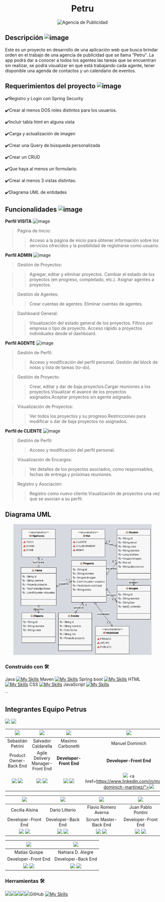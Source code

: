 <h1 align = "center">Petru</h1>
<p align="center">
  <img src="https://readme-typing-svg.demolab.com/?lines=Proyecto+Final+Integrador+Egg;EQUIPO+P&font=Fira%20Code&center=true&width=380&height=50&duration=4000&pause=1000" alt="Agencia de Publicidad">
</p>

## Descripción ![image](https://github.com/ProyectoPetru/Petru/assets/127913044/8698e6ab-a9b7-4a8e-90bd-0dfa0c735bc0)

Este es un proyecto en desarrollo de una aplicación web que busca brindar orden en el trabajo de una agencia de publicidad que se llama "Petru". La app podrá dar a conocer a todos los agentes 
las tareas que se encuentran sin realizar, se podrá visualizar en qué está trabajando cada agente, tener disponible una agenda de contactos y un calendario de eventos. 

 
## Requerimientos del proyecto ![image](https://github.com/No-Country/s12-10-m-java-angular/assets/127913044/91dbc679-206a-44f4-bde0-95e3d29a13a0)

✔️Registro y Login con Spring Security

✔️Crear al menos DOS roles distintos para los usuarios.

✔️Incluir tabla html en alguna vista

✔️Carga y actualización de imagen

✔️Crear una Query de búsqueda personalizada

✔️Crear un CRUD

✔️Que haya al menos un formulario.

✔️Crear al menos 3 vistas distintas.

✔️Diagrama UML de entidades

## Funcionalidades ![image](https://github.com/ProyectoPetru/Petru/assets/127913044/c7fc9202-b27e-46c0-a6b9-ac7ba20726cb)

**Perfil VISITA** ![image](https://github.com/ProyectoPetru/Petru/assets/127913044/e2372e96-0297-42c2-aba5-9f64ad32dc9f)


>Página de Inicio:
>>Acceso a la página de inicio para obtener información sobre los servicios ofrecidos y la posibilidad de registrarse como usuario.

**Perfil ADMIN** ![image](https://github.com/ProyectoPetru/Petru/assets/127913044/51a64f84-4cf3-471c-932b-583d1a903c24)


>Gestión de Proyectos:

>>Agregar, editar y eliminar proyectos. Cambiar el estado de los proyectos (en progreso, completado, etc.). Asignar agentes a proyectos.

>Gestión de Agentes:
>>Crear cuentas de agentes. Eliminar cuentas de agentes.

>Dashboard General:
>>Visualización del estado general de los proyectos. Filtros por empresa o tipo de proyecto. Acceso rápido a proyectos individuales desde el dashboard.

**Perfil AGENTE** ![image](https://github.com/ProyectoPetru/Petru/assets/127913044/fa8a5333-9d31-450c-b82e-c3c5ff100f6d)


>Gestión de Perfil:
>>Acceso y modificación del perfil personal. Gestión del block de notas y lista de tareas (to-do).

>Gestión de Proyecto:
>>Crear, editar y dar de baja proyectos.Cargar reuniones a los proyectos.Visualizar el avance de los proyectos asignados.Aceptar proyectos sin agente asignado.

>Visualización de Proyectos:
>>Ver todos los proyectos y su progreso.Restricciones para modificar o dar de baja proyectos no asignados.

**Perfil de CLIENTE** ![image](https://github.com/ProyectoPetru/Petru/assets/127913044/703c5ddc-a0cb-4151-9600-ed87ea311ec6)



>Gestión de Perfil:
>>Acceso y modificación del perfil personal.

>Visualización de Encargos:
>>Ver detalles de los proyectos asociados, como responsables, fechas de entrega y próximas reuniones.

>Registro y Asociación:
>>Registro como nuevo cliente.Visualización de proyectos una vez que se asocian a su perfil.

## Diagrama UML
<h5 align = "center"><img src=diagrama.png width=450 high=400></h5>

### Construido con 🛠️
Java [![My Skills](https://skillicons.dev/icons?i=java)](https://skillicons.dev)
Maven [![My Skills](https://skillicons.dev/icons?i=maven)](https://skillicons.dev)
Spring boot [![My Skills](https://skillicons.dev/icons?i=spring)](https://skillicons.dev)
HTML [![My Skills](https://skillicons.dev/icons?i=html)](https://skillicons.dev)
CSS [![My Skills](https://skillicons.dev/icons?i=css)](https://skillicons.dev)
JavaScript [![My Skills](https://skillicons.dev/icons?i=js)](https://skillicons.dev)

´´

## Integrantes Equipo Petrus
<a href="https://github.com/ProyectoPetru/Petru/graphs/contributors" alt="Contributors">
        <img src="https://img.shields.io/github/contributors/ProyectoPetru/Petru" /></a>
<a href="https://github.com/ProyectoPetru/Petru/commits/main" alt="Commit activity">
        <img src="https://img.shields.io/github/commit-activity/t/ProyectoPetru/Petru" /></a>


| <img src="https://avatars.githubusercontent.com/u/129103840?v=4" width=50>  | <img src="https://avatars.githubusercontent.com/u/127808099?v=4" width=50>| <img src="https://avatars.githubusercontent.com/u/121438507?v=4" width=50>| <img src="https://avatars.githubusercontent.com/u/124200890?v=4" width=50>  |   
:-:|:-:|:-:|:-:|
|   Sebastián Petrini    |   Salvador Caldarella    |   Maximo Carbonetti    |   Manuel Dominich     | 
| Product Owner-Back End |Agile Delivery Manager-Front End| **Developer-Front End**  | **Developer-Front End**  | 
| <a href="https://github.com/sebapetrini"><img src="https://img.shields.io/badge/github-%23121011.svg?&style=for-the-badge&logo=github&logoColor=white"/></a> <a href="https://www.linkedin.com/in/sebastian-petrini"><img src="https://img.shields.io/badge/linkedin%20-%230077B5.svg?&style=for-the-badge&logo=linkedin&logoColor=white"/></a>| <a href="https://github.com/Salvatury"><img src="https://img.shields.io/badge/github-%23121011.svg?&style=for-the-badge&logo=github&logoColor=white"/></a> <a href="https://www.linkedin.com/in/"><img src="https://img.shields.io/badge/linkedin%20-%230077B5.svg?&style=for-the-badge&logo=linkedin&logoColor=white"/></a>| <a href="https://github.com/maximocarbonetti"><img src="https://img.shields.io/badge/github-%23121011.svg?&style=for-the-badge&logo=github&logoColor=white"/></a> <a href="https://www.linkedin.com/in/"><img src="https://img.shields.io/badge/linkedin%20-%230077B5.svg?&style=for-the-badge&logo=linkedin&logoColor=white"/></a>| <a href="https://github.com/Dominiciss"><img src="https://img.shields.io/badge/github-%23121011.svg?&style=for-the-badge&logo=github&logoColor=white"/></a> <a href=https://www.linkedin.com/in/manuel-dominich-martinez/"><img src="https://img.shields.io/badge/linkedin%20-%230077B5.svg?&style=for-the-badge&logo=linkedin&logoColor=white"/></a> |

| <img src="https://avatars.githubusercontent.com/u/127913044?v=4" width=50>  | <img src="https://avatars.githubusercontent.com/u/59675864?v=4" width=50>| <img src="https://avatars.githubusercontent.com/u/129459490?v=4" width=50>| <img src="https://avatars.githubusercontent.com/u/108185703?v=4" width=50>  |   
:-:|:-:|:-:|:-:|
|   Cecilia Alsina    |   Darío Litterio |   Flavio Romero Averna |   Juan Pablo Pontini     | 
| Developer-Front End |Developer-Back End|  Scrum Master-Back End |   Developer-Front End    | 
| <a href="https://github.com/Ceci-Alsina"><img src="https://img.shields.io/badge/github-%23121011.svg?&style=for-the-badge&logo=github&logoColor=white"/></a> <a href="https://www.linkedin.com/in/cecilia-alsina-3670aa207/"><img src="https://img.shields.io/badge/linkedin%20-%230077B5.svg?&style=for-the-badge&logo=linkedin&logoColor=white"/></a>| <a href="https://github.com/Darioezequiel17"><img src="https://img.shields.io/badge/github-%23121011.svg?&style=for-the-badge&logo=github&logoColor=white"/></a> <a href="https://www.linkedin.com/in/"><img src="https://img.shields.io/badge/linkedin%20-%230077B5.svg?&style=for-the-badge&logo=linkedin&logoColor=white"/></a>| <a href="https://github.com/flavioav"><img src="https://img.shields.io/badge/github-%23121011.svg?&style=for-the-badge&logo=github&logoColor=white"/></a> <a href="https://www.linkedin.com/in/flavio-emiliano-romero-averna-b36785287?lipi=urn%3Ali%3Apage%3Ad_flagship3_profile_view_base_contact_details%3B5D25T8onT7Sha%2B7Hwzgtfg%3D%3D"><img src="https://img.shields.io/badge/linkedin%20-%230077B5.svg?&style=for-the-badge&logo=linkedin&logoColor=white"/></a>| <a href="https://github.com/juampi21"><img src="https://img.shields.io/badge/github-%23121011.svg?&style=for-the-badge&logo=github&logoColor=white"/></a> <a href="https://www.linkedin.com/in/"><img src="https://img.shields.io/badge/linkedin%20-%230077B5.svg?&style=for-the-badge&logo=linkedin&logoColor=white"/></a> |

| <img src="https://avatars.githubusercontent.com/u/44714657?v=4" width=50>  | <img src="https://avatars.githubusercontent.com/u/128552164?v=4" width=50>| 
:-:|:-:|
|   Matías Quispe    |   Nahiara D. Alegre |   
| Developer-Front End |Developer-Back End|
| <a href="https://github.com/matias4280"><img src="https://img.shields.io/badge/github-%23121011.svg?&style=for-the-badge&logo=github&logoColor=white"/></a> <a href="https://www.linkedin.com/in/matiasquispe4269"><img src="https://img.shields.io/badge/linkedin%20-%230077B5.svg?&style=for-the-badge&logo=linkedin&logoColor=white"/></a>| <a href="https://github.com/NahiDenice"><img src="https://img.shields.io/badge/github-%23121011.svg?&style=for-the-badge&logo=github&logoColor=white"/></a> <a href="https://www.linkedin.com/in/"><img src="https://img.shields.io/badge/linkedin%20-%230077B5.svg?&style=for-the-badge&logo=linkedin&logoColor=white"/></a>| 


### Herramientas 🛠️
<img src=https://www.vectorlogo.zone/logos/asana/asana-ar21.svg><img src=https://www.vectorlogo.zone/logos/discord/discord-ar21.svg><img src=https://www.vectorlogo.zone/logos/whatsapp/whatsapp-ar21.svg><img src=https://github.com/ProyectoPetru/Petru/assets/127913044/557c7527-c807-4d86-a5fe-bc3b3d8a7ab1><img src=https://github.com/ProyectoPetru/Petru/assets/127913044/34a68411-8c7f-46b6-806e-74edf821f2f5>GitHub [![My Skills](https://skillicons.dev/icons?i=github)](https://skillicons.dev)




        
